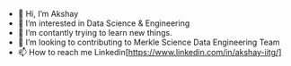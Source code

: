 - 👋 Hi, I’m Akshay
- 👀 I’m interested in Data Science & Engineering
- 🌱 I’m contantly trying to learn new things. 
- 💞️ I’m looking to contributing to Merkle Science Data Engineering Team
- 📫 How to reach me Linkedin[https://www.linkedin.com/in/akshay-iitg/]

<!---
akshay-ghy/akshay-ghy is a ✨ special ✨ repository because its `README.md` (this file) appears on your GitHub profile.
You can click the Preview link to take a look at your changes.
--->
